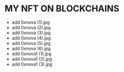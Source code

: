 # MY NFT ON BLOCKCHAINS
- add 0xnova (1).jpg
- add 0xnova (2).jpg
- add 0xnova (3).jpg
- add 0xnova (4).jpg
- add 0xnova (5).jpg
- add 0xnova (6).jpg
- add 0xnova1 (1).jpg
- add 0xnova1 (2).jpg
- add 0xnova1 (3).jpg
